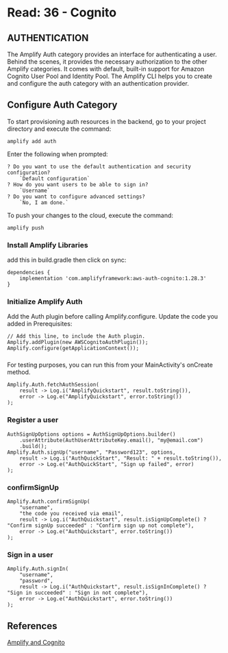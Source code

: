 # Read: 36 - Cognito

## AUTHENTICATION

The Amplify Auth category provides an interface for authenticating a user. Behind the scenes, it provides the necessary authorization to the other Amplify categories. It comes with default, built-in support for Amazon Cognito User Pool and Identity Pool. The Amplify CLI helps you to create and configure the auth category with an authentication provider.

## Configure Auth Category

To start provisioning auth resources in the backend, go to your project directory and execute the command:

`amplify add auth`

Enter the following when prompted:

```
? Do you want to use the default authentication and security configuration?
    `Default configuration`
? How do you want users to be able to sign in?
    `Username`
? Do you want to configure advanced settings?
    `No, I am done.`
```

To push your changes to the cloud, execute the command:

`amplify push`

### Install Amplify Libraries

add this in build.gradle then click on sync:

```
dependencies {
    implementation 'com.amplifyframework:aws-auth-cognito:1.28.3'
}
```

### Initialize Amplify Auth

Add the Auth plugin before calling Amplify.configure. Update the code you added in Prerequisites:

```
// Add this line, to include the Auth plugin.
Amplify.addPlugin(new AWSCognitoAuthPlugin());
Amplify.configure(getApplicationContext());
```

###

For testing purposes, you can run this from your MainActivity's onCreate method.

```
Amplify.Auth.fetchAuthSession(
    result -> Log.i("AmplifyQuickstart", result.toString()),
    error -> Log.e("AmplifyQuickstart", error.toString())
);
```

### Register a user

```
AuthSignUpOptions options = AuthSignUpOptions.builder()
    .userAttribute(AuthUserAttributeKey.email(), "my@email.com")
    .build();
Amplify.Auth.signUp("username", "Password123", options,
    result -> Log.i("AuthQuickStart", "Result: " + result.toString()),
    error -> Log.e("AuthQuickStart", "Sign up failed", error)
);
```

### confirmSignUp

```
Amplify.Auth.confirmSignUp(
    "username",
    "the code you received via email",
    result -> Log.i("AuthQuickstart", result.isSignUpComplete() ? "Confirm signUp succeeded" : "Confirm sign up not complete"),
    error -> Log.e("AuthQuickstart", error.toString())
);
```

### Sign in a user

```
Amplify.Auth.signIn(
    "username",
    "password",
    result -> Log.i("AuthQuickstart", result.isSignInComplete() ? "Sign in succeeded" : "Sign in not complete"),
    error -> Log.e("AuthQuickstart", error.toString())
);
```

## References

[Amplify and Cognito](https://aws-amplify.github.io/docs/android/authentication)
